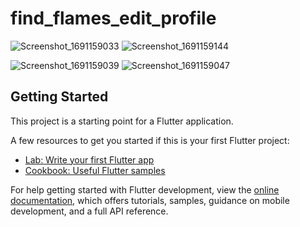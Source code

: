 # find_flames_edit_profile

![Screenshot_1691159033](https://github.com/harshad-07/Find-Flames-Edit-page-UI/assets/87608273/2a46832f-3dc2-4d2b-8389-97b9ffc574a7) ![Screenshot_1691159144](https://github.com/harshad-07/Find-Flames-Edit-page-UI/assets/87608273/c3efc436-8fcd-4a9e-bfab-73eae23851a7)

![Screenshot_1691159039](https://github.com/harshad-07/Find-Flames-Edit-page-UI/assets/87608273/41091669-c6db-48f8-b70c-20a7d1d52ece) ![Screenshot_1691159047](https://github.com/harshad-07/Find-Flames-Edit-page-UI/assets/87608273/04b18ced-e8ae-4e96-845e-b2f9b06c81a6)



## Getting Started

This project is a starting point for a Flutter application.

A few resources to get you started if this is your first Flutter project:

- [Lab: Write your first Flutter app](https://docs.flutter.dev/get-started/codelab)
- [Cookbook: Useful Flutter samples](https://docs.flutter.dev/cookbook)

For help getting started with Flutter development, view the
[online documentation](https://docs.flutter.dev/), which offers tutorials,
samples, guidance on mobile development, and a full API reference.
